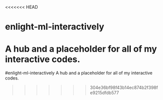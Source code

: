 <<<<<<< HEAD
# enlight-ml-interactively
A hub and a placeholder for all of my interactive codes.
=======
#enlight-ml-interactively
A hub and a placeholder for all of my interactive codes.
>>>>>>> 304e36bf98f43b14ec874b2f398fe9215dfdb577
